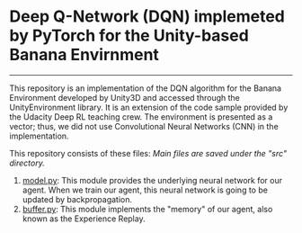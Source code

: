 # Deep Q-Network (DQN) implemeted by PyTorch for the Unity-based Banana Envirnment
---

This repository is an implementation of the DQN algorithm for the Banana Environment developed by Unity3D and accessed through the UnityEnvironment library. It is an extension of the code sample provided by the Udacity Deep RL teaching crew. The environment is presented as a vector; thus, we did not use Convolutional Neural Networks (CNN) in the implementation.

This repository consists of these files:
*Main files are saved under the "src" directory.*
1. <u>model.py</u>: This module provides the underlying neural network for our agent. When we train our agent, this neural network is going to be updated by backpropagation.
2. <u>buffer.py</u>: This module implements the "memory" of our agent, also known as the Experience Replay.